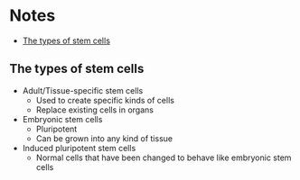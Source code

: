 # Notes

- [The types of stem cells](#the-types-of-stem-cells)

## The types of stem cells

- Adult/Tissue-specific stem cells
    - Used to create specific kinds of cells
    - Replace existing cells in organs
- Embryonic stem cells
    - Pluripotent
    - Can be grown into any kind of tissue
- Induced pluripotent stem cells
    - Normal cells that have been changed to behave like embryonic stem cells
